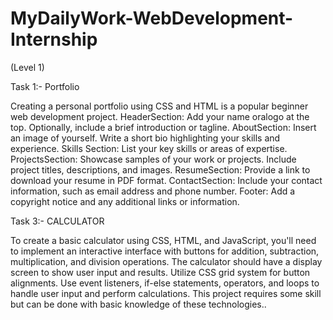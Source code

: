 
# MyDailyWork-WebDevelopment-Internship

(Level 1)

Task 1:- Portfolio

Creating a personal portfolio using CSS and HTML is a popular beginner web development project.
HeaderSection: Add your name oralogo at the top. Optionally, include a brief introduction or tagline.
AboutSection: Insert an image of yourself. Write a short bio highlighting your skills and experience.
Skills Section: List your key skills or areas of expertise.
ProjectsSection: Showcase samples of your work or projects. Include project titles, descriptions, and images.
ResumeSection: Provide a link to download your resume in PDF format.
ContactSection: Include your contact information, such as email address and phone number.
Footer: Add a copyright notice and any additional links or information.

Task 3:- CALCULATOR 

To create a basic calculator using CSS, HTML, and JavaScript, you'll need to implement an interactive interface with buttons for addition, subtraction, multiplication, and division operations. 
The calculator should have a display screen to show user input and results. 
Utilize CSS grid system for button alignments. Use event listeners, if-else statements, operators, and loops to handle user input and perform calculations. 
This project requires some skill but can be done with basic knowledge of these technologies..
